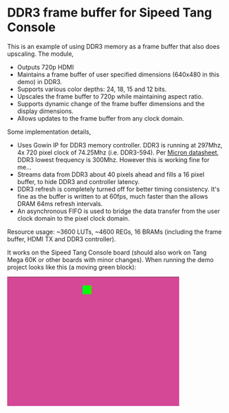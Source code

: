 # DDR3 frame buffer for Sipeed Tang Console

This is an example of using DDR3 memory as a frame buffer that also does upscaling. The module,

* Outputs 720p HDMI
* Maintains a frame buffer of user specified dimensions (640x480 in this demo) in DDR3.
* Supports various color depths: 24, 18, 15 and 12 bits.
* Upscales the frame buffer to 720p while maintaining aspect ratio.
* Supports dynamic change of the frame buffer dimensions and the display dimensions.
* Allows updates to the frame buffer from any clock domain.

Some implementation details,
* Uses Gowin IP for DDR3 memory controller. DDR3 is running at 297Mhz, 4x 720 pixel clock of 74.25Mhz (i.e. DDR3-594). Per [Micron datasheet](https://forum.digilent.com/topic/25816-should-max-clock-period-be-min-clock-period/), DDR3 lowest frequency is 300Mhz. However this is working fine for me...
* Streams data from DDR3 about 40 pixels ahead and fills a 16 pixel buffer, to hide DDR3 and controller latency.
* DDR3 refresh is completely turned off for better timing consistency. It's fine as the buffer is written to at 60fps, much faster than the allows DRAM 64ms refresh intervals.
* An asynchronous FIFO is used to bridge the data transfer from the user clock domain to the pixel clock domain.

Resource usage: ~3600 LUTs, ~4600 REGs, 16 BRAMs (including the frame buffer, HDMI TX and DDR3 controller).
  
It works on the Sipeed Tang Console board (should also work on Tang Mega 60K or other boards with minor changes). When running the demo project looks like this (a moving green block):

<img src="doc/ddr3_framebuffer.png" width=400>
